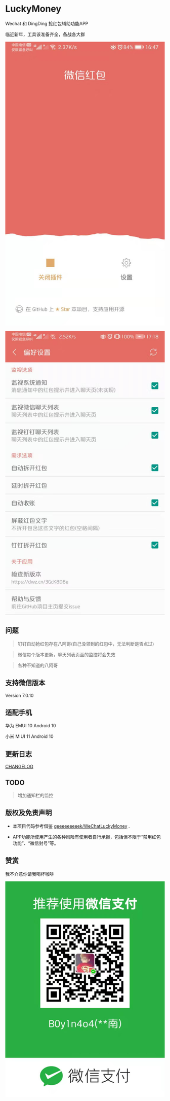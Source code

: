 # LuckyMoney
Wechat 和 DingDing 抢红包辅助功能APP

临近新年，工具该准备齐全，备战各大群

![image](https://raw.githubusercontent.com/B0y1n4o4/LuckyMoney/master/image/main.jpg)

![image](https://raw.githubusercontent.com/B0y1n4o4/LuckyMoney/master/image/detail.jpg)


## 问题
> 钉钉自动抢红包存在八阿哥(自己没领到的红包中，无法判断是否点过)

> 微信每个版本更新，聊天列表页面的监控将会失效

> 各种不知道的八阿哥


## 支持微信版本
Version 7.0.10

## 适配手机
华为 EMUI 10 Android 10

小米 MIUI 11 Android 10

## 更新日志
[CHANGELOG](https://github.com/B0y1n4o4/LuckyMoney/blob/master/CHANGELOG.md)

## TODO
> 增加通知栏的监控


## 版权及免责声明

* 本项目代码参考借鉴 [geeeeeeeeek/WeChatLuckyMoney](https://github.com/geeeeeeeeek/WeChatLuckyMoney) .

* APP功能所使用产生的各种风险有使用者自行承担，包括但不限于“禁用红包功能”、“微信封号”等。

## 赞赏

我不介意你请我喝杯咖啡

![image](https://raw.githubusercontent.com/B0y1n4o4/LuckyMoney/master/image/pay.jpg)

